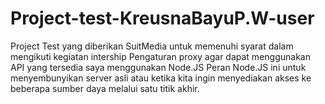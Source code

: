 # Project-test-KreusnaBayuP.W-user
 Project Test yang diberikan SuitMedia untuk memenuhi syarat dalam mengikuti kegiatan intership
 Pengaturan proxy agar dapat menggunakan API yang tersedia saya menggunakan Node.JS
 Peran Node.JS ini untuk menyembunyikan server asli atau ketika kita ingin menyediakan akses ke beberapa sumber daya melalui    satu titik akhir.
